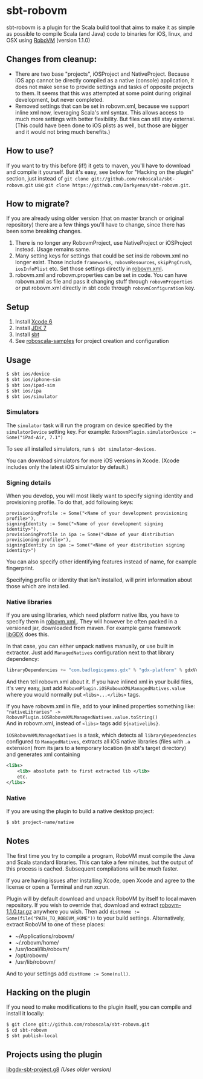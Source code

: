 sbt-robovm
==========

sbt-robovm is a plugin for the Scala build tool that aims to make it as simple as possible to compile Scala (and Java) code to binaries for iOS, linux, and OSX using [RoboVM](http://www.robovm.org/) (version 1.1.0)

## Changes from cleanup:
* There are two base "projects", iOSProject and NativeProject. Because iOS app cannot be directly compiled as
a native (console) application, it does not make sense to provide settings and tasks of opposite projects to them.
It seems that this was attempted at some point during original development, but never completed.
* Removed settings that can be set in robovm.xml, because we support inline xml now, leveraging Scala's xml syntax.
This allows access to much more settings with better flexibility. But files can still stay external. (This could have
been done to iOS plists as well, but those are bigger and it would not bring much benefits.)

## How to use?
If you want to try this before (if!) it gets to maven, you'll have to download and compile it yourself.
But it's easy, see below for "Hacking on the plugin" section, just instead of
`git clone git://github.com/roboscala/sbt-robovm.git` use `git clone https://github.com/Darkyenus/sbt-robovm.git`.

## How to migrate?
If you are already using older version (that on master branch or original repository) there are a few things you'll have to change,
since there has been some breaking changes.

1.  There is no longer any RobovmProject, use NativeProject or iOSProject instead. Usage remains same.
2.  Many setting keys for settings that could be set inside robovm.xml no longer exist. Those include `frameworks`, `robovmResources`, `skipPngCrush`, `iosInfoPlist` etc.
Set those settings directly in [robovm.xml](http://docs.robovm.com/configuration.html).
3.  robovm.xml and robovm.properties can be set in code. You can have robovm.xml as file and pass it changing stuff through `robovmProperties` or put robovm.xml directly in sbt code through `robovmConfiguration` key.

## Setup

1. Install [Xcode 6](https://itunes.apple.com/us/app/xcode/id497799835)
1. Install [JDK 7](http://www.oracle.com/technetwork/java/javase/downloads/jdk7-downloads-1880260.html)
1. Install [sbt](http://www.scala-sbt.org/release/docs/Getting-Started/Setup.html)
1. See [roboscala-samples](https://github.com/Darkyenus/roboscala-samples) for project creation and configuration

## Usage

```bash
$ sbt ios/device
$ sbt ios/iphone-sim
$ sbt ios/ipad-sim
$ sbt ios/ipa
$ sbt ios/simulator
```

### Simulators

The `simulator` task will run the program on device specified by the `simulatorDevice` setting key. For example: `RobovmPlugin.simulatorDevice := Some("iPad-Air, 7.1")`

To see all installed simulators, run `$ sbt simulator-devices`.

You can download simulators for more iOS versions in Xcode. (Xcode includes only the latest iOS simulator by default.)

### Signing details

When you develop, you will most likely want to specify signing identity and provisioning profile.
To do that, add following keys:

```
provisioningProfile := Some("<Name of your development provisioning profile>"),
signingIdentity := Some("<Name of your development signing identity>"),
provisioningProfile in ipa := Some("<Name of your distribution provisioning profile>"),
signingIdentity in ipa := Some("<Name of your distribution signing identity>")
```

You can also specify other identifying features instead of name, for example fingerprint.

Specifying profile or identity that isn't installed, will print information about those which are installed.

### Native libraries

If you are using libraries, which need platform native libs, you have to specify them in [robovm.xml <libs>](http://docs.robovm.com/configuration.html).
They will however be often packed in a versioned jar, downloaded from maven.
For example game framework [libGDX](http://www.libgdx.com/) does this.

In that case, you can either unpack natives manually, or use built in extractor.
Just add `ManagedNatives` configuration next to that library dependency:
```scala
libraryDependencies += "com.badlogicgames.gdx" % "gdx-platform" % gdxVersion % ManagedNatives classifier "natives-ios"
```
And then tell robovm.xml about it. If you have inlined xml in your build files, it's very easy,
just add `RobovmPlugin.iOSRobovmXMLManagedNatives.value` where you would normally put `<libs>...</libs>` tags.

If you have robovm.xml in file, add to your inlined properties something like:  
`"nativeLibraries" -> RobovmPlugin.iOSRobovmXMLManagedNatives.value.toString()`  
And in robovm.xml, instead of `<libs>` tags add `${nativelibs}`.

`iOSRobovmXMLManagedNatives` is a task, which detects all `libraryDependencies` configured to `ManagedNatives`,
extracts all iOS native libraries (files with `.a` extension) from its jars to a temporary location (in sbt's target directory)
and generates xml containing
```xml
<libs>
	<lib> absolute path to first extracted lib </lib>
	etc.
</libs>
```

### Native

If you are using the plugin to build a native desktop project:

```bash
$ sbt project-name/native
```


## Notes

The first time you try to compile a program, RoboVM must compile the Java and Scala standard libraries. This can take a few minutes, but the output of this process is cached. Subsequent compilations will be much faster.

If you are having issues after installing Xcode, open Xcode and agree to the license or open a Terminal and run xcrun.

Plugin will by default download and unpack RoboVM by itself to local maven repository.
If you wish to override that, download and extract [robovm-1.1.0.tar.gz](http://download.robovm.org/robovm-1.1.0.tar.gz) anywhere you wish.
Then add `distHome := Some(file("PATH_TO_ROBOVM_HOME"))` to your build settings.
Alternatively, extract RoboVM to one of these places:
* ~/Applications/robovm/
* ~/.robovm/home/
* /usr/local/lib/robovm/
* /opt/robovm/
* /usr/lib/robovm/

And to your settings add `distHome := Some(null)`.

## Hacking on the plugin

If you need to make modifications to the plugin itself, you can compile and install it locally:

```bash
$ git clone git://github.com/roboscala/sbt-robovm.git
$ cd sbt-robovm
$ sbt publish-local
```

## Projects using the plugin

[libgdx-sbt-project.g8](http://github.com/ajhager/libgdx-sbt-project.g8) _(Uses older version)_
